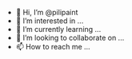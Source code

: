 - 👋 Hi, I’m @pilipaint
- 👀 I’m interested in ...
- 🌱 I’m currently learning ...
- 💞️ I’m looking to collaborate on ...
- 📫 How to reach me ...

<!---
pilipaint/pilipaint is a ✨ special ✨ repository because its `README.md` (this file) appears on your GitHub profile.
You can click the Preview link to take a look at your changes.
--->
